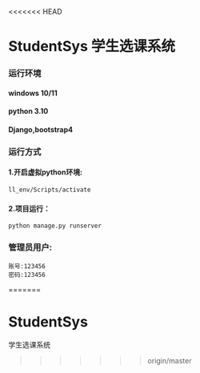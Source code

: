 <<<<<<< HEAD
# StudentSys 学生选课系统
### 运行环境
#### windows 10/11
#### python 3.10
#### Django,bootstrap4

### 运行方式
#### 1.开启虚拟python环境:
```commandline
ll_env/Scripts/activate   
```
#### 2.项目运行：
```commandline
python manage.py runserver
```

### 管理员用户:
```text
账号:123456
密码:123456
```
=======
# StudentSys
学生选课系统
>>>>>>> origin/master
